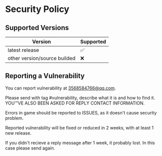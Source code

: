 # Security Policy

## Supported Versions
| Version | Supported          |
| ------- | ------------------ |
| latest release   | :white_check_mark: |
| other version/source builded   | :x: |

## Reporting a Vulnerability

You can report vulnerability at 3568584766@qq.com.

Please send with tag #vulnerability, describe what it is and how to find it. YOU'”VE ALSO BEEN ASKED FOR REPLY CONTACT INFORMATION.

Errors in game should be reported to ISSUES, as it doesn't cause security problem.

Reported vulnerability will be fixed or reduced in 2 weeks, with at least 1 new release.

If you didn't recieve a reply message after 1 week, it probably lost. In this case please send again.
